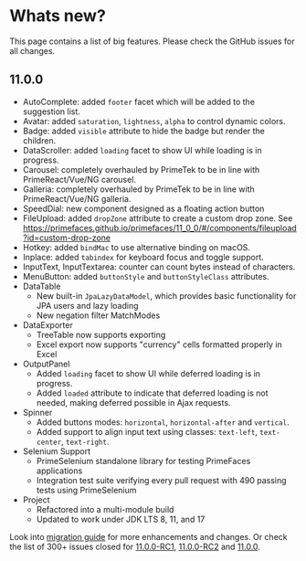 # Whats new?

This page contains a list of big features. Please check the GitHub issues for all changes.

## 11.0.0

  * AutoComplete: added `footer` facet which will be added to the suggestion list.
  * Avatar: added `saturation`, `lightness`, `alpha` to control dynamic colors.
  * Badge: added `visible` attribute to hide the badge but render the children.
  * DataScroller: added `loading` facet to show UI while loading is in progress.
  * Carousel: completely overhauled by PrimeTek to be in line with PrimeReact/Vue/NG carousel.
  * Galleria: completely overhauled by PrimeTek to be in line with PrimeReact/Vue/NG galleria.
  * SpeedDial: new component designed as a floating action button
  * FileUpload: added `dropZone` attribute to create a custom drop zone. See https://primefaces.github.io/primefaces/11_0_0/#/components/fileupload?id=custom-drop-zone
  * Hotkey: added `bindMac` to use alternative binding on macOS.
  * Inplace: added `tabindex` for keyboard focus and toggle support.
  * InputText, InputTextarea: counter can count bytes instead of characters.
  * MenuButton: added `buttonStyle` and `buttonStyleClass` attributes.
  * DataTable
    * New built-in `JpaLazyDataModel`, which provides basic functionality for JPA users and lazy loading
    * New negation filter MatchModes
  * DataExporter
    * TreeTable now supports exporting
    * Excel export now supports "currency" cells formatted properly in Excel
  * OutputPanel
    * Added `loading` facet to show UI while deferred loading is in progress.
    * Added `loaded` attribute to indicate that deferred loading is not needed, making deferred possible in Ajax requests.
  * Spinner
    * Added buttons modes: `horizontal`, `horizontal-after` and `vertical`.
    * Added support to align input text using classes: `text-left`, `text-center`, `text-right`.
  * Selenium Support
    * PrimeSelenium standalone library for testing PrimeFaces applications
    * Integration test suite verifying every pull request with 490 passing tests using PrimeSelenium
  * Project
    * Refactored into a multi-module build
    * Updated to work under JDK LTS 8, 11, and 17

Look into [migration guide](https://primefaces.github.io/primefaces/11_0_0/#/../migrationguide/11_0_0) for more enhancements and changes.
Or check the list of 300+ issues closed for
[11.0.0-RC1](https://github.com/primefaces/primefaces/issues?q=is%3Aclosed+milestone%3A11.0.0-RC1),
[11.0.0-RC2](https://github.com/primefaces/primefaces/issues?q=is%3Aclosed+milestone%3A11.0.0-RC2)
and [11.0.0](https://github.com/primefaces/primefaces/issues?q=is%3Aclosed+milestone%3A11.0.0).
